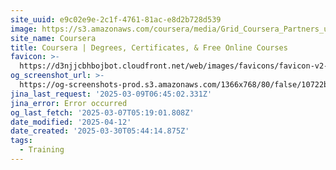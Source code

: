 ```yaml
---
site_uuid: e9c02e9e-2c1f-4761-81ac-e8d2b728d539
image: https://s3.amazonaws.com/coursera/media/Grid_Coursera_Partners_updated.png
site_name: Coursera
title: Coursera | Degrees, Certificates, & Free Online Courses
favicon: >-
  https://d3njjcbhbojbot.cloudfront.net/web/images/favicons/favicon-v2-194x194.png
og_screenshot_url: >-
  https://og-screenshots-prod.s3.amazonaws.com/1366x768/80/false/10722b3ea7e90c7605cee925546ed5a1210887c850b8ca41552a255d4c3704c7.jpeg
jina_last_request: '2025-03-09T06:45:02.331Z'
jina_error: Error occurred
og_last_fetch: '2025-03-07T05:19:01.808Z'
date_modified: '2025-04-12'
date_created: '2025-03-30T05:44:14.875Z'
tags:
  - Training
---
```














